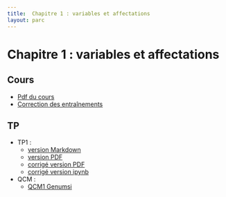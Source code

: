 ```yaml
---
title:  Chapitre 1 : variables et affectations
layout: parc
---
```


# Chapitre 1 : variables et affectations

## Cours

* [Pdf du cours](chapitre1/cours/Intro_var.pdf)
* [Correction des entraînements](chapitre1/cours/Corrigé_Ent_C1.pdf)

## TP 

* TP1 :
  * [version Markdown](chapitre1/TP1/1NSI-Chap1-Variables-TP1-git.md)
  * [version PDF](chapitre1/TP1/1NSI-Chap1-Variables-TP1-.pdf)
  * [corrigé version PDF](chapitre1/TP1/corrigé-TP1.pdf)
  * [corrigé version ipynb](https://mybinder.org/v2/gh/parc-nsi/premiere-nsi/master?filepath=chapitre1/TP1/corrigé-TP1.ipynb)
* QCM :
  * [QCM1 Genumsi](https://genumsi.inria.fr/qcm.php?h=e74b6446b2fb9380f06fe87ff3289bf4)




